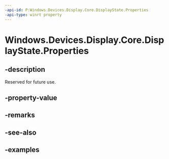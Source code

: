 ```yaml
---
-api-id: P:Windows.Devices.Display.Core.DisplayState.Properties
-api-type: winrt property
---
```


<!-- Property syntax.
public IMap<Guid, object> Properties { get; }
-->

# Windows.Devices.Display.Core.DisplayState.Properties

## -description
Reserved for future use.

## -property-value

## -remarks

## -see-also

## -examples
